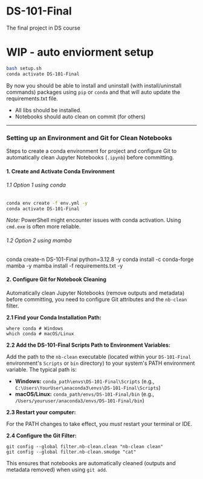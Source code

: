 # DS-101-Final

The final project in DS course


# WIP - auto enviorment setup

```bash
bash setup.sh 
conda activate DS-101-Final 
```

By now you should be able to install and uninstall (with install/uninstall commands) packages using `pip` or `conda` and that will auto update the requirements.txt file.

- All libs should be installed.
- Notebooks should auto clean on commit (for others)

____

### Setting up an Environment and Git for Clean Notebooks

Steps to create a conda environment for project and configure Git to automatically clean Jupyter Notebooks (`.ipynb`) before committing.

#### 1. Create and Activate Conda Environment

###### 1.1 Option 1 using conda

```bash
conda env create -f env.yml -y
conda activate DS-101-Final
```

_Note:_ PowerShell might encounter issues with conda activation. Using `cmd.exe` is often more reliable.

###### 1.2 Option 2 using mamba

conda create-n DS-101-Final python=3.12.8 -y
conda install -c conda-forge mamba -y
mamba install -f requirements.txt -y

#### 2. Configure Git for Notebook Cleaning

Automatically clean Jupyter Notebooks (remove outputs and metadata) before committing, you need to configure Git attributes and the `nb-clean` filter.

**2.1 Find your Conda Installation Path:**

```
where conda # Windows
which conda # macOS/Linux
```

**2.2 Add the DS-101-Final Scripts Path to Environment Variables:**

Add the path to the `nb-clean` executable (located within your `DS-101-Final` environment's `Scripts` or `bin` directory) to your system's PATH environment variable. The typical path is:

- **Windows:** `conda_path\envs\DS-101-Final\Scripts` (e.g., `C:\Users\YourUser\anaconda3\envs\DS-101-Final\Scripts`)
- **macOS/Linux:** `conda_path/envs/DS-101-Final/bin` (e.g., `/Users/youruser/anaconda3/envs/DS-101-Final/bin`)

**2.3 Restart your computer:**

For the PATH changes to take effect, you _must_ restart your terminal or IDE.

**2.4 Configure the Git Filter:**

```
git config --global filter.nb-clean.clean "nb-clean clean"
git config --global filter.nb-clean.smudge "cat"
```

This ensures that notebooks are automatically cleaned (outputs and metadata removed) when using `git add`.
